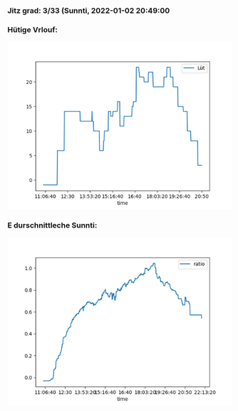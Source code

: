 ### Jitz grad: 3/33 (Sunnti, 2022-01-02 20:49:00

### Hütige Vrlouf:
![Graph](Today.png)

### E durschnittleche Sunnti:
![Graph](Sunnti.png)